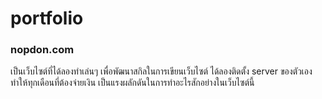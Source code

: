 # portfolio

### nopdon.com
เป็นเว็บไซต์ที่ได้ลองทำเล่นๆ เพื่อพัฒนาสกิลในการเขียนเว็บไซต์ ได้ลองติดตั้ง server ของตัวเอง ทำให้ทุกเดือนที่ต้องจ่ายเงิน เป็นแรงผลักดันในการทำอะไรสักอย่างในเว็บไซต์นี้ 
